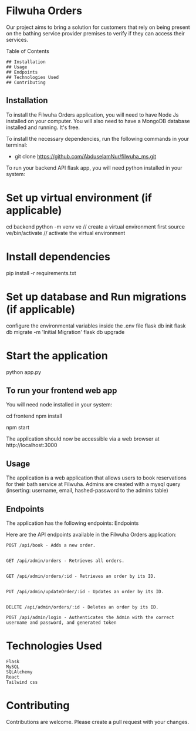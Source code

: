 # Filwuha Orders

Our project aims to bring a solution for customers that rely on being present on the bathing service provider premises to verify if they can access their services.

Table of Contents

    ## Installation
    ## Usage
    ## Endpoints
    ## Technologies Used
    ## Contributing

## Installation

To install the Filwuha Orders application, you will need to have Node Js installed on your computer. You will also need to have a MongoDB database installed and running. It's free.

To install the necessary dependencies, run the following commands in your terminal:

- git clone https://github.com/AbduselamNur/filwuha_ms.git

To run your backend API flask app, you will need python installed in your system:

# Set up virtual environment (if applicable)

cd backend
python -m venv ve // create a virtual environment first
source ve/bin/activate // activate the virtual environment

# Install dependencies

pip install -r requirements.txt

# Set up database and Run migrations (if applicable)

configure the environmental variables inside the .env file
flask db init
flask db migrate -m 'Initial Migration'
flask db upgrade

# Start the application

python app.py

## To run your frontend web app

You will need node installed in your system:

cd frontend
npm install

npm start

The application should now be accessible via a web browser at http://localhost:3000

## Usage

The application is a web application that allows users to book reservations for their bath service at Filwuha.
Admins are created with a mysql query (inserting: username, email, hashed-password to the admins table)

## Endpoints

The application has the following endpoints:
Endpoints

Here are the API endpoints available in the Filwuha Orders application:

    POST /api/book - Adds a new order.


    GET /api/admin/orders - Retrieves all orders.


    GET /api/admin/orders/:id - Retrieves an order by its ID.


    PUT /api/admin/updateOrder/:id - Updates an order by its ID.


    DELETE /api/admin/orders/:id - Deletes an order by its ID.

    POST /api/admin/login - Authenticates the Admin with the correct username and password, and generated token

# Technologies Used

    Flask
    MySQL
    SQLAlchemy
    React
    Tailwind css

# Contributing

Contributions are welcome. Please create a pull request with your changes.
